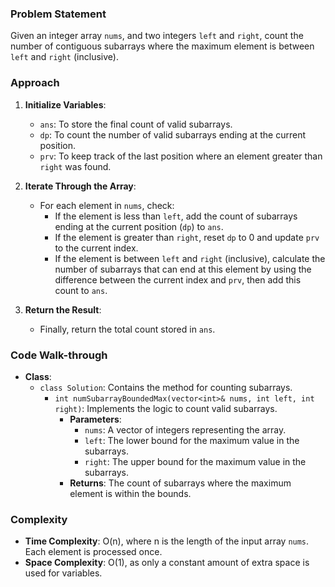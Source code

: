### Problem Statement
Given an integer array `nums`, and two integers `left` and `right`, count the number of contiguous subarrays where the maximum element is between `left` and `right` (inclusive).

### Approach
1. **Initialize Variables**:
   - `ans`: To store the final count of valid subarrays.
   - `dp`: To count the number of valid subarrays ending at the current position.
   - `prv`: To keep track of the last position where an element greater than `right` was found.

2. **Iterate Through the Array**:
   - For each element in `nums`, check:
     - If the element is less than `left`, add the count of subarrays ending at the current position (`dp`) to `ans`.
     - If the element is greater than `right`, reset `dp` to 0 and update `prv` to the current index.
     - If the element is between `left` and `right` (inclusive), calculate the number of subarrays that can end at this element by using the difference between the current index and `prv`, then add this count to `ans`.

3. **Return the Result**:
   - Finally, return the total count stored in `ans`.

### Code Walk-through
- **Class**:
  - `class Solution`: Contains the method for counting subarrays.
    - `int numSubarrayBoundedMax(vector<int>& nums, int left, int right)`: Implements the logic to count valid subarrays.
      - **Parameters**:
        - `nums`: A vector of integers representing the array.
        - `left`: The lower bound for the maximum value in the subarrays.
        - `right`: The upper bound for the maximum value in the subarrays.
      - **Returns**: The count of subarrays where the maximum element is within the bounds.

### Complexity
- **Time Complexity**: O(n), where n is the length of the input array `nums`. Each element is processed once.
- **Space Complexity**: O(1), as only a constant amount of extra space is used for variables.
